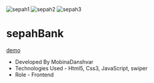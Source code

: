 ![sepah1](https://github.com/mobinadanshvarweb/sepahBank/assets/148462682/ed9a6908-8fc8-4505-a748-db89e57553a1)
![sepah2](https://github.com/mobinadanshvarweb/sepahBank/assets/148462682/45512ba6-1f17-4e00-a91b-9bb63433d520)
![sepah3](https://github.com/mobinadanshvarweb/sepahBank/assets/148462682/e8af23b2-1af5-443a-916c-af43786b49cc)

# sepahBank
[demo](https://mobinadanshvarweb.github.io/sepahBank/)
- Developed By MobinaDanshvar
- Technologies Used - Html5, Css3, JavaScript, swiper
- Role - Frontend
